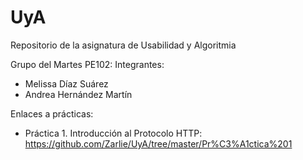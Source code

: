 # UyA
Repositorio de la asignatura de Usabilidad y Algoritmia

Grupo del Martes PE102:
Integrantes:
- Melissa Díaz Suárez
- Andrea Hernández Martín



Enlaces a prácticas:
- Práctica 1. Introducción al Protocolo HTTP: https://github.com/Zarlie/UyA/tree/master/Pr%C3%A1ctica%201
